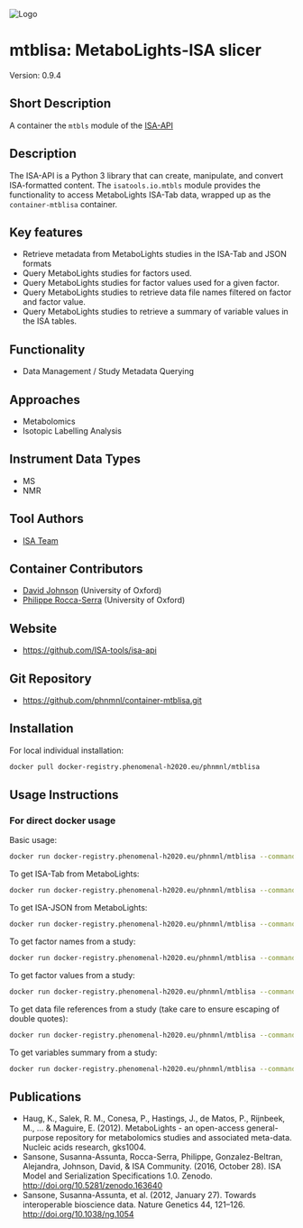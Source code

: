 ![Logo](isa-api_logo.png)

# mtblisa: MetaboLights-ISA slicer
Version: 0.9.4

## Short Description

A container the `mtbls` module of the [ISA-API](http://github.com/ISA-tools/isa-api)

## Description

The ISA-API is a Python 3 library that can create, manipulate, and convert ISA-formatted content. The `isatools.io.mtbls` module provides the functionality to access MetaboLights ISA-Tab data, wrapped up as the `container-mtblisa` container.

## Key features

- Retrieve metadata from MetaboLights studies in the ISA-Tab and JSON formats
- Query MetaboLights studies for factors used.
- Query MetaboLights studies for factor values used for a given factor.
- Query MetaboLights studies to retrieve data file names filtered on factor and factor value.
- Query MetaboLights studies to retrieve a summary of variable values in the ISA tables.


## Functionality

- Data Management / Study Metadata Querying

## Approaches

- Metabolomics
- Isotopic Labelling Analysis
  
## Instrument Data Types
- MS
- NMR

## Tool Authors

- [ISA Team](http://isa-tools.org)

## Container Contributors

- [David Johnson](https://github.com/djcomlab) (University of Oxford)
- [Philippe Rocca-Serra](https://github.com/proccaserra) (University of Oxford)

## Website

- https://github.com/ISA-tools/isa-api


## Git Repository

- https://github.com/phnmnl/container-mtblisa.git

## Installation 

For local individual installation:

```bash
docker pull docker-registry.phenomenal-h2020.eu/phnmnl/mtblisa
```

## Usage Instructions

### For direct docker usage

Basic usage:
```bash
docker run docker-registry.phenomenal-h2020.eu/phnmnl/mtblisa --command <command> --study <study_id> [--query <query>] [--outpath path]
```

To get ISA-Tab from MetaboLights:
```bash
docker run docker-registry.phenomenal-h2020.eu/phnmnl/mtblisa --command GET --study <study_id>
```

To get ISA-JSON from MetaboLights:

```bash
docker run docker-registry.phenomenal-h2020.eu/phnmnl/mtblisa --command GETJ --study <study_id>
```

To get factor names from a study:

```bash
docker run docker-registry.phenomenal-h2020.eu/phnmnl/mtblisa --command GET_FACTORS --study <study_id>
```

To get factor values from a study:

```bash
docker run docker-registry.phenomenal-h2020.eu/phnmnl/mtblisa --command GET_FVS --study <study_id> --query <factor_name>
```

To get data file references from a study (take care to ensure escaping of double quotes):

```bash
docker run docker-registry.phenomenal-h2020.eu/phnmnl/mtblisa --command GET_DATA_FILES --study <study_id> --query <factor_selection>
```

To get variables summary from a study:

```bash
docker run docker-registry.phenomenal-h2020.eu/phnmnl/mtblisa --command GET_SUMMARY --study <study_id>
```

## Publications

- Haug, K., Salek, R. M., Conesa, P., Hastings, J., de Matos, P., Rijnbeek, M., ... & Maguire, E. (2012). MetaboLights - an open-access general-purpose repository for metabolomics studies and associated meta-data. Nucleic acids research, gks1004.
- Sansone, Susanna-Assunta, Rocca-Serra, Philippe, Gonzalez-Beltran, Alejandra, Johnson, David, &amp; ISA Community. (2016, October 28). ISA Model and Serialization Specifications 1.0. Zenodo. http://doi.org/10.5281/zenodo.163640
- Sansone, Susanna-Assunta, et al. (2012, January 27). Towards interoperable bioscience data. Nature Genetics 44, 121–126. http://doi.org/10.1038/ng.1054
